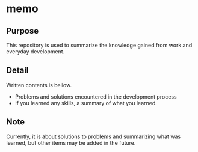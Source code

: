 # memo

## Purpose

This repository is used to summarize the knowledge gained from work and everyday development.

## Detail

Written contents is bellow.

- Problems and solutions encountered in the development process
- If you learned any skills, a summary of what you learned.

## Note

Currently, it is about solutions to problems and summarizing what was learned, but other items may be added in the future.